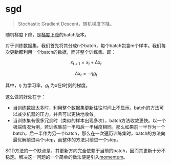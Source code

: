 # sgd

> Stochastic Gradient Descent，随机梯度下降。

随机梯度下降，是[梯度下降]()的batch版本。

对于训练数据集，我们首先将其分成n个batch，每个batch包含m个样本。我们每次更新都利用一个batch的数据，而非整个训练集。即： 

$$x_{t+1}=x_{t}+\Delta x_{t}$$

$$\Delta x_{t}=-\eta g_{t}$$

其中，$\eta$ 为学习率，$g_{t}$ 为x在t时刻的梯度。

这么做的好处在于：

* 当训练数据太多时，利用整个数据集更新往往时间上不显示。batch的方法可以减少机器的压力，并且可以更快地收敛。
* 当训练集有很多冗余时（类似的样本出现多次），batch方法收敛更快。以一个极端情况为例，若训练集前一半和后一半梯度相同。那么如果前一半作为一个batch，后一半作为另一个batch，那么在一次遍历训练集时，batch的方法向最优解前进两个step，而整体的方法只前进一个step。

SGD方法的一个缺点是，其更新方向完全依赖于当前的batch，因而其更新十分不稳定。解决这一问题的一个简单的做法便是引入[momentum](../momentum)。

